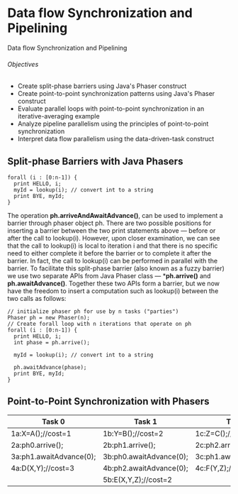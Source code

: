 # Data flow Synchronization and Pipelining
Data flow Synchronization and Pipelining

###### Objectives
- Create split-phase barriers using Java's Phaser construct
- Create point-to-point synchronization patterns using Java's Phaser construct
- Evaluate parallel loops with point-to-point synchronization in an iterative-averaging example
- Analyze pipeline parallelism using the principles of point-to-point synchronization
- Interpret data flow parallelism using the data-driven-task construct

## Split-phase Barriers with Java  Phasers

```
forall (i : [0:n-1]) { 
  print HELLO, i;
  myId = lookup(i); // convert int to a string 
  print BYE, myId;
}
```

The operation **ph.arriveAndAwaitAdvance()**, can be used to implement a barrier through phaser object ph. There are two  possible positions for inserting a barrier between the two print statements above — before or after the call to lookup(i). However, upon closer examination, we can see that the call to  lookup(i) is local to iteration i and that there is no specific need to either complete it before the barrier or to complete it after the barrier.  In fact, the call to lookup(i) can be performed in parallel with the barrier. To facilitate this split-phase barrier (also known as a fuzzy barrier) we use two separate APIs from Java Phaser class —  ***ph.arrive()** and **ph.awaitAdvance()**. Together these two APIs form a barrier, but we now have the freedom to insert a computation such as lookup(i) between the two calls as follows:

```
// initialize phaser ph	for use by n tasks ("parties") 
Phaser ph = new Phaser(n);
// Create forall loop with n iterations that operate on ph 
forall (i : [0:n-1]) {
  print HELLO, i;
  int phase = ph.arrive();
  
  myId = lookup(i); // convert int to a string

  ph.awaitAdvance(phase);
  print BYE, myId;
}
```

## Point-to-Point  Synchronization  with Phasers

| Task 0  | Task 1 | Task 2 |
| ------------- | ------------- | ------------- |
| 1a:X=A();//cost=1 | 1b:Y=B();//cost=2 | 1c:Z=C();//cost=3 |
| 2a:ph0.arrive(); | 2b:ph1.arrive(); | 2c:ph2.arrive(); |
| 3a:ph1.awaitAdvance(0); | 3b:ph0.awaitAdvance(0); | 3c:ph1.awaitAdvance(0); |
| 4a:D(X,Y);//cost=3 | 4b:ph2.awaitAdvance(0); | 4c:F(Y,Z);//cost=1 |
| | 5b:E(X,Y,Z);//cost=2 | |


